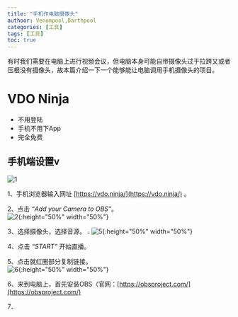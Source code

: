 ```yaml
---
title: "手机作电脑摄像头"
authoor: Venompool,Darthpool
categories: [工具]
tags: [工具]
toc: true
---
```


有时我们需要在电脑上进行视频会议，但电脑本身可能自带摄像头过于拉跨又或者压根没有摄像头，故本篇介绍一下一个能够能让电脑调用手机摄像头的项目。  
  
# VDO Ninja
* 不用登陆
* 手机不用下App
* 完全免费

## 手机端设置v   
![1](https://cdn.venompool.fun/blog.v.fun/231206/1.png)  

1、手机浏览器输入网址 [https://vdo.ninja/](https://vdo.ninja/) 。  
  
2、点击 *“Add your Camera to OBS”*。  
![2](https://cdn.venompool.fun/blog.v.fun/231206/2.jpeg){:height="50%" width="50%"}  
  
3、选择摄像头，选择音源。 
<img src="https://cdn.venompool.fun/blog.v.fun/231206/3.jpg) ![4](https://cdn.venompool.fun/blog.v.fun/231206/4.jpg"  style="zoom: 33%;" /> ![5](https://cdn.venompool.fun/blog.v.fun/231206/5.jpg){:height="50%" width="50%"}  
  
4、点击 *“START”* 开始直播。  
  
5、点击就红圈部分复制链接。  
![6](https://cdn.venompool.fun/blog.v.fun/231206/6.jpg){:height="50%" width="50%"}  
  
6、来到电脑上，首先安装OBS（官网：[https://obsproject.com/](https://obsproject.com/)  
  
7、
  

